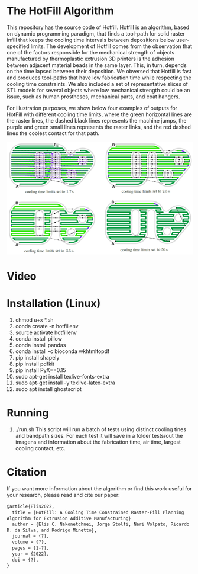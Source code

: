 # The HotFill Algorithm

This repository has the source code of Hotfill. Hotfill is an algorithm, based on dynamic programming paradigm, that finds a tool-path for solid raster infill that keeps the cooling time intervals between depositions below user-specified limits. The development of Hotfill comes from the observation that one of the factors responsible for the mechanical strength of objects manufactured by thermoplastic extrusion 3D printers is the adhesion between adjacent material beads in the same layer. This, in turn, depends on the time lapsed between their deposition. We obversed that Hotfill is fast and produces tool-paths that have low fabrication time while respecting the cooling time constraints. We also included a set of representative slices of STL models for several objects where low mechanical strength could be an issue, such as human prostheses, mechanical parts, and coat hangers. 

For illustration purposes, we show below four examples of outputs for HotFill with different cooling time limits, where the green horizontal lines are the raster lines, the dashed black lines represents the machine jumps, the purple and green small lines represents the raster links, and the red dashed lines the coolest contact for that path.

![](https://github.com/ecassiana/hotfill/blob/main/hotfillfig.jpg)

# Video

# Installation (Linux)

01) chmod u+x *.sh
02) conda create -n hotfillenv
03) source activate hotfillenv
04) conda install pillow
05) conda install pandas
06) conda install -c bioconda wkhtmltopdf
07) pip install shapely
08) pip install pdfkit
09) pip install PyX==0.15
10) sudo apt-get install texlive-fonts-extra
11) sudo apt-get install -y texlive-latex-extra
12) sudo apt install ghostscript

# Running
01) ./run.sh
This script will run a batch of tests using distinct cooling tines and bandpath sizes.
For each test it will save in a folder tests/out the imagens and information about
the fabrication time, air time, largest cooling contact, etc.

# Citation

If you want more information about the algorithm or find this work useful for your research, please read and cite our paper:

```
@article{Elis2022,
  title = {HotFill: A Cooling Time Constrained Raster-Fill Planning Algorithm for Extrusion Additive Manufacturing}
  author = {Elis C. Nakonetchnei, Jorge Stolfi, Neri Volpato, Ricardo D. da Silva, and Rodrigo Minetto},
  journal = {?},
  volume = {?},
  pages = {1-?},
  year = {2022},
  doi = {?},
}
